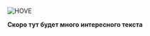 ![HOVE](https://github.com/user-attachments/assets/70b26f3c-5b5e-4148-b7b2-af7124d84fc2)

**Скоро тут будет много интересного текста**
